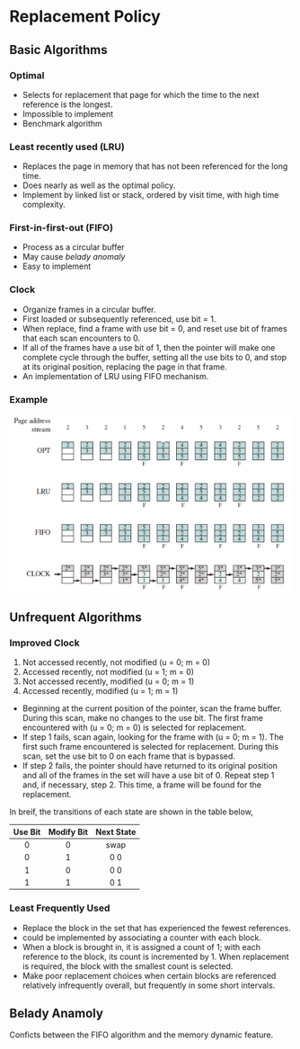 # Replacement Policy

## Basic Algorithms 

### Optimal 
* Selects for replacement that page for which the time to the next reference is the longest.
* Impossible to implement
* Benchmark algorithm
### Least recently used (LRU)
* Replaces the page in memory that has not been referenced for the long time.
* Does nearly as well as the optimal policy.
* Implement by linked list or stack, ordered by visit time, with high time complexity.

### First-in-first-out (FIFO)
* Process as a circular buffer
* May cause *belady anomaly*
* Easy to implement

### Clock
* Organize frames in a circular buffer.
* First loaded or subsequently referenced, use bit = 1.
* When replace, find a frame with use bit = 0, and reset use bit of frames that each scan encounters to 0.
* If all of the frames have a use bit of 1, then the pointer will make one complete cycle through the buffer, setting all the use bits to 0, and stop at its original position, replacing the page in that frame.
* An implementation of LRU using FIFO mechanism.

### Example

![Algorithm Compare](./assets/algorithm_compare.png)

## Unfrequent Algorithms

### Improved Clock

1. Not accessed recently, not modified (u = 0; m = 0)
2. Accessed recently, not modified (u = 1; m = 0)
3. Not accessed recently, modified (u = 0; m = 1)
4. Accessed recently, modified (u = 1; m = 1)

* Beginning at the current position of the pointer, scan the frame buffer. During
this scan, make no changes to the use bit. The first frame encountered with
(u = 0; m = 0) is selected for replacement.
* If step 1 fails, scan again, looking for the frame with (u = 0; m = 1). The first
such frame encountered is selected for replacement. During this scan, set the
use bit to 0 on each frame that is bypassed.
* If step 2 fails, the pointer should have returned to its original position and all
of the frames in the set will have a use bit of 0. Repeat step 1 and, if necessary,
step 2. This time, a frame will be found for the replacement.

In breif, the transitions of each state are shown in the table below, 

| Use Bit | Modify Bit| Next State |
| :---: | :---: | :---: |
| 0 | 0 | swap |
| 0 | 1 | 0 0 |
| 1 | 0 | 0 0 |
| 1 | 1 | 0 1 |

### Least Frequently Used
* Replace the block in the set that has experienced the fewest references.
* could be implemented by associating a counter with each block.
* When a block is brought in, it is assigned a count of 1; with each reference to the block, its count is incremented by 1. When replacement is required, the block with the smallest count is selected.
* Make poor replacement choices when certain blocks are referenced relatively infrequently overall, but frequently in some short intervals.
## Belady Anamoly

Conficts between the FIFO algorithm and the memory dynamic feature.







